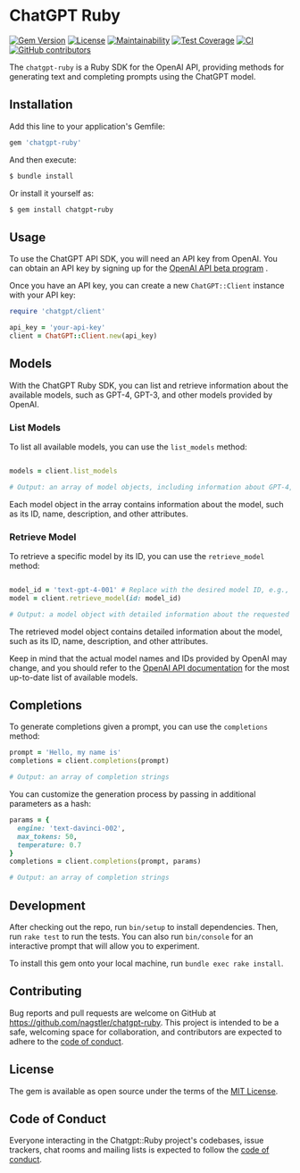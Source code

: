 # ChatGPT Ruby

[![Gem Version](https://badge.fury.io/rb/chatgpt-ruby.svg)](https://badge.fury.io/rb/chatgpt-ruby) [![License](https://img.shields.io/badge/License-MIT-yellow.svg)](https://opensource.org/licenses/MIT) [![Maintainability](https://api.codeclimate.com/v1/badges/08c7e7b58e9fbe7156eb/maintainability)](https://codeclimate.com/github/nagstler/chatgpt-ruby/maintainability) [![Test Coverage](https://api.codeclimate.com/v1/badges/08c7e7b58e9fbe7156eb/test_coverage)](https://codeclimate.com/github/nagstler/chatgpt-ruby/test_coverage) [![CI](https://github.com/nagstler/chatgpt-ruby/actions/workflows/ci.yml/badge.svg?branch=main)](https://github.com/nagstler/chatgpt-ruby/actions/workflows/ci.yml) [![GitHub contributors](https://img.shields.io/github/contributors/nagstler/chatgpt-ruby)](https://github.com/nagstler/chatgpt-ruby/graphs/contributors)

The `chatgpt-ruby` is a Ruby SDK for the OpenAI API, providing methods for generating text and completing prompts using the ChatGPT model.

## Installation

Add this line to your application's Gemfile:

```ruby
gem 'chatgpt-ruby'
```

And then execute:

```ruby
$ bundle install
```

Or install it yourself as:

```ruby
$ gem install chatgpt-ruby
```

## Usage

To use the ChatGPT API SDK, you will need an API key from OpenAI. You can obtain an API key by signing up for the [OpenAI API beta program](https://beta.openai.com/signup/) .

Once you have an API key, you can create a new `ChatGPT::Client` instance with your API key:

```ruby
require 'chatgpt/client'

api_key = 'your-api-key'
client = ChatGPT::Client.new(api_key)
```

## Models

With the ChatGPT Ruby SDK, you can list and retrieve information about the available models, such as GPT-4, GPT-3, and other models provided by OpenAI.
### List Models

To list all available models, you can use the `list_models` method:

```ruby

models = client.list_models

# Output: an array of model objects, including information about GPT-4, GPT-3, and other models
```

Each model object in the array contains information about the model, such as its ID, name, description, and other attributes.
### Retrieve Model

To retrieve a specific model by its ID, you can use the `retrieve_model` method:

```ruby

model_id = 'text-gpt-4-001' # Replace with the desired model ID, e.g., 'text-gpt-3-001', 'text-davinci-002', etc.
model = client.retrieve_model(id: model_id)

# Output: a model object with detailed information about the requested model
```

The retrieved model object contains detailed information about the model, such as its ID, name, description, and other attributes.

Keep in mind that the actual model names and IDs provided by OpenAI may change, and you should refer to the [OpenAI API documentation](https://beta.openai.com/docs/)  for the most up-to-date list of available models.


## Completions

To generate completions given a prompt, you can use the `completions` method:

```ruby
prompt = 'Hello, my name is'
completions = client.completions(prompt)

# Output: an array of completion strings
```

You can customize the generation process by passing in additional parameters as a hash:

```ruby
params = {
  engine: 'text-davinci-002',
  max_tokens: 50,
  temperature: 0.7
}
completions = client.completions(prompt, params)

# Output: an array of completion strings
```

## Development

After checking out the repo, run `bin/setup` to install dependencies. Then, run `rake test` to run the tests. You can also run `bin/console` for an interactive prompt that will allow you to experiment.

To install this gem onto your local machine, run `bundle exec rake install`.

## Contributing

Bug reports and pull requests are welcome on GitHub at https://github.com/nagstler/chatgpt-ruby. This project is intended to be a safe, welcoming space for collaboration, and contributors are expected to adhere to the [code of conduct](https://github.com/nagstler/chatgpt-ruby/blob/main/CODE_OF_CONDUCT.md).

## License

The gem is available as open source under the terms of the [MIT License](https://opensource.org/licenses/MIT).

## Code of Conduct

Everyone interacting in the Chatgpt::Ruby project's codebases, issue trackers, chat rooms and mailing lists is expected to follow the [code of conduct](https://github.com/nagstler/chatgpt-ruby/blob/main/CODE_OF_CONDUCT.md).
